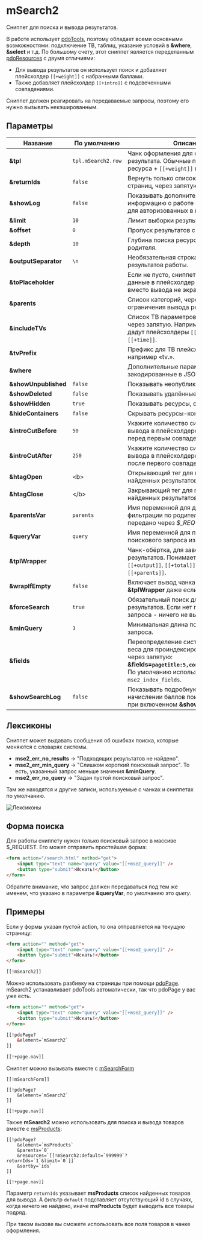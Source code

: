 # mSearch2

Сниппет для поиска и вывода результатов.

В работе использует [pdoTools][1], поэтому обладает всеми основными возможностями: подключение ТВ, таблиц, указание условий в **&where**, **&select** и т.д.
По большому счету, этот сниппет является переделанным [pdoResources][2] с двумя отличиями:

* Для вывода результатов он использует поиск и добавляет плейсхолдер `[[+weight]]` с набранными баллами.
* Также добавляет плейсхолдер `[[+intro]]` с подсвеченными совпадениями.

Сниппет должен реагировать на передаваемые запросы, поэтому его нужно вызывать некэшированным.

## Параметры

| Название             | По умолчанию     | Описание                                                                                                                                                                            |
|----------------------|------------------|-------------------------------------------------------------------------------------------------------------------------------------------------------------------------------------|
| **&tpl**             | `tpl.mSearch2.row` | Чанк оформления для каждого результата. Обычные плейсхолдеры ресурса + `[[+weight]]` и `[[+intro]]`.                                                                                |
| **&returnIds**       | `false`            | Вернуть только список id подходящих страниц, через запятую.                                                                                                                         |
| **&showLog**         | `false`            | Показывать дополнительную информацию о работе сниппета. Только для авторизованных в контекте «mgr».                                                                                 |
| **&limit**           | `10`               | Лимит выборки результатов.                                                                                                                                                          |
| **&offset**          | `0`                | Пропуск результатов с начала выборки.                                                                                                                                               |
| **&depth**           | `10`               | Глубина поиска ресурсов от каждого родителя.                                                                                                                                        |
| **&outputSeparator** | `\n`               | Необязательная строка для разделения результатов работы.                                                                                                                            |
| **&toPlaceholder**   |                  | Если не пусто, сниппет сохранит все данные в плейсхолдер с этим именем, вместо вывода не экран.                                                                                     |
| **&parents**         |                  | Список категорий, через запятую, для ограничения вывода результатов.                                                                                                                |
| **&includeTVs**      |                  | Список ТВ параметров для выборки, через запятую. Например: «action,time» дадут плейсхолдеры `[[+action]]` и `[[+time]]`.                                                            |
| **&tvPrefix**        |                  | Префикс для ТВ плейсхолдеров, например «tv.».                                                                                                                                       |
| **&where**           |                  | Дополнительные параметры выборки, закодированные в JSON.                                                                                                                            |
| **&showUnpublished** | `false`            | Показывать неопубликованные товары.                                                                                                                                                 |
| **&showDeleted**     | `false`            | Показывать удалённые ресурсы.                                                                                                                                                       |
| **&showHidden**      | `true`             | Показывать ресурсы, скрытые в меню.                                                                                                                                                 |
| **&hideContainers**  | `false`            | Скрывать ресурсы-контейнеры.                                                                                                                                                        |
| **&introCutBefore**  | `50`               | Укажите количество символов для вывода в плейсхолдере `[[+intro]]` перед первым совпадением в тексте.                                                                               |
| **&introCutAfter**   | `250`              | Укажите количество символов для вывода в плейсхолдере `[[+intro]]` после первого совпадения в тексте.                                                                               |
| **&htagOpen**        | &lt;b&gt;        | Открывающий тег для подсветки найденных результатов в `[[+intro]]`.                                                                                                                 |
| **&htagClose**       | &lt;/b&gt;       | Закрывающий тег для подсветки найденных результатов в `[[+intro]]`.                                                                                                                 |
| **&parentsVar**      | `parents`          | Имя переменной для дополнительной фильтрации по родителям. Может быть передано через *$_REQUEST*.                                                                                   |
| **&queryVar**        | `query`            | Имя переменной для получения поискового запроса из $_REQUEST.                                                                                                                       |
| **&tplWrapper**      |                  | Чанк-обёртка, для заворачивания всех результатов. Понимает плейсхолдеры: `[[+output]]`, `[[+total]]`, `[[+query]]` и `[[+parents]]`.                                                |
| **&wrapIfEmpty**     | `false`            | Включает вывод чанка-обертки **&tplWrapper** даже если результатов нет.                                                                                                             |
| **&forceSearch**     | `true`             | Обязательный поиск для вывода результатов. Если нет поискового запроса - ничего не выводится.                                                                                       |
| **&minQuery**        | `3`                | Минимальная длина поискового запроса.                                                                                                                                               |
| **&fields**          |                  | Переопределение системной настройки веса для проиндексированных полей, через запятую: **&fields=`pagetitle:5,content:3,comment:1`**. По умолчанию используется `mse2_index_fields`. |
| **&showSearchLog**   | `false`            | Показывать подробную информацию о начислении баллов поиска ресурсам при включенном **&showLog**.                                                                                    |

## Лексиконы

Сниппет может выдавать сообщения об ошибках поиска, которые меняются с словарях системы.

* **mse2_err_no_results** &rarr; "Подходящих результатов не найдено".
* **mse2_err_min_query** &rarr; "Слишком короткий поисковый запрос". То есть, указанный запрос меньше значения **&minQuery**.
* **mse2_err_no_query** &rarr; "Задан пустой поисковый запрос".

Там же находятся и другие записи, используемые с чанках и сниппетах по умолчанию.

![Лексиконы](https://file.modx.pro/files/2/e/b/2eb17463d4da9ddaa25bb0f80f197d8c.png)

## Форма поиска

Для работы сниппету нужен только поисковый запрос в массиве $_REQUEST. Его может отправить простейшая форма:

```html
<form action="/search.html" method="get">
    <input type="text" name="query" value="[[+mse2_query]]" />
    <button type="submit">Искать!</button>
</form>
```

Обратите внимание, что запрос должен передаваться под тем же именем, что указано в параметре **&queryVar**, по умолчанию это *query*.

## Примеры

Если у формы указан пустой action, то она отправляется на текущую страницу:

```html
<form action="" method="get">
    <input type="text" name="query" value="[[+mse2_query]]" />
    <button type="submit">Искать!</button>
</form>

[[!mSearch2]]
```

Можно использовать разбивку на страницы при помощи [pdoPage][3]. mSearch2 устанавливает pdoTools автоматически, так что pdoPage у вас уже есть.

```html
<form action="" method="get">
    <input type="text" name="query" value="[[+mse2_query]]" />
    <button type="submit">Искать!</button>
</form>

[[!pdoPage?
    &element=`mSearch2`
]]

[[!+page.nav]]
```

Сниппет можно вызывать вместе с [mSearchForm][4]

```modx
[[!mSearchForm]]

[[!pdoPage?
    &element=`mSearch2`
]]

[[!+page.nav]]
```

Также **mSearch2** можно использовать для поиска и вывода товаров вместе с [msProducts][5]:

```modx
[[!pdoPage?
    &element=`msProducts`
    &parents=`0`
    &resources=`[[!mSearch2:default=`999999`?returnIds=`1`&limit=`0`]]`
    &sortby=`ids`
]]

[[!+page.nav]]
```

Параметр `returnIds` указывает **msProducts** список найденных товаров для вывода.
А фильтр `default` подставляет отсутствующий id в случаях, когда ничего не найдено, иначе **msProducts** будет выводить все товары подряд.

При таком вызове вы сможете использовать все поля товаров в чанке оформления.

[1]: /components/01_pdoTools
[2]: /components/01_pdoTools/01_Сниппеты/01_pdoResources.md
[3]: /components/01_pdoTools/01_Сниппеты/03_pdoPage.md
[4]: /components/03_mSearch2/01_Сниппеты/03_mSearchForm.md
[5]: /components/02_miniShop2/02_Сниппеты/01_msProducts.md
